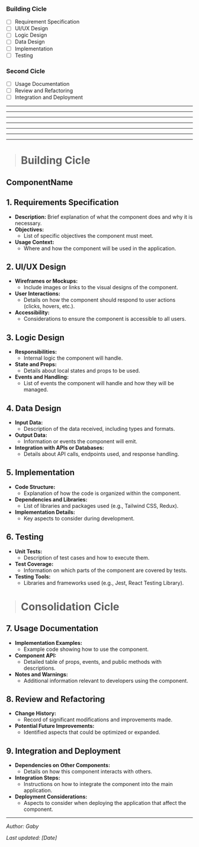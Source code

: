 ### Building Cicle
- [ ] Requirement Specification
- [ ] UI/UX Design
- [ ] Logic Design
- [ ] Data Design
- [ ] Implementation
- [ ] Testing

### Second Cicle
- [ ] Usage Documentation
- [ ] Review and Refactoring
- [ ] Integration and Deployment

-----------------------------------------------------
-----------------------------------------------------
-----------------------------------------------------
-----------------------------------------------------
-----------------------------------------------------
-----------------------------------------------------
-----------------------------------------------------

> # Building Cicle

## ComponentName

## 1. Requirements Specification

- **Description:** Brief explanation of what the component does and why it is necessary.
- **Objectives:**
  - List of specific objectives the component must meet.
- **Usage Context:**
  - Where and how the component will be used in the application.

## 2. UI/UX Design

- **Wireframes or Mockups:**
  - Include images or links to the visual designs of the component.
- **User Interactions:**
  - Details on how the component should respond to user actions (clicks, hovers, etc.).
- **Accessibility:**
  - Considerations to ensure the component is accessible to all users.

## 3. Logic Design

- **Responsibilities:**
  - Internal logic the component will handle.
- **State and Props:**
  - Details about local states and props to be used.
- **Events and Handling:**
  - List of events the component will handle and how they will be managed.

## 4. Data Design

- **Input Data:**
  - Description of the data received, including types and formats.
- **Output Data:**
  - Information or events the component will emit.
- **Integration with APIs or Databases:**
  - Details about API calls, endpoints used, and response handling.

## 5. Implementation

- **Code Structure:**
  - Explanation of how the code is organized within the component.
- **Dependencies and Libraries:**
  - List of libraries and packages used (e.g., Tailwind CSS, Redux).
- **Implementation Details:**
  - Key aspects to consider during development.

## 6. Testing
- **Unit Tests:**
  - Description of test cases and how to execute them.
- **Test Coverage:**
  - Information on which parts of the component are covered by tests.
- **Testing Tools:**
  - Libraries and frameworks used (e.g., Jest, React Testing Library).


> # Consolidation Cicle


## 7. Usage Documentation

- **Implementation Examples:**
  - Example code showing how to use the component.
- **Component API:**
  - Detailed table of props, events, and public methods with descriptions.
- **Notes and Warnings:**
  - Additional information relevant to developers using the component.

## 8. Review and Refactoring

- **Change History:**
  - Record of significant modifications and improvements made.
- **Potential Future Improvements:**
  - Identified aspects that could be optimized or expanded.

## 9. Integration and Deployment

- **Dependencies on Other Components:**
  - Details on how this component interacts with others.
- **Integration Steps:**
  - Instructions on how to integrate the component into the main application.
- **Deployment Considerations:**
  - Aspects to consider when deploying the application that affect the component.

---

*Author: Gaby*

*Last updated: [Date]*
